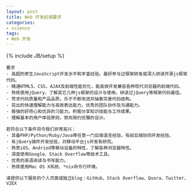```yaml
---
layout: post
title: Web 开发前端要求
categories:
- science
tags:
- Web 开发
---
```

{% include JB/setup %}

    要求  
    - 高超的原生JavaScript开发水平和丰富经验。最好参与过框架研发或深入研读开源js框架代码。
    - 精通HTML5、CSS，AJAX及前端性能优化，能高效开发兼容各种现代浏览器的前端代码。
    - 熟练使用jQuery，了解其它几种js框架的设计与使用。研读过jQuery等框架代码最佳。
    - 苛求代码质量和产品品质，乐于不断改进并抽象完善代码结构。
    - 突出的快速理解能力与高效表达能力，优秀的团队协作及沟通能力。
    - 极强的好奇心和优异的习能力。积极分享知识技能与工作成果。
    - 理解基本的用户体验原则，崇尚简约优雅的设计。

    若符合以下条件将令我们非常高兴：
    - 具备PHP/Python/Ruby/Java等任意一门后端语言经验，有前后端协同开发经验。
    - 有jQuery插件开发经验，对移动平台js开发有研究。
    - 熟悉iOS、Andriod等移动设备的特性，了解各种浏览器特性。
    - 深度使用Google、Stack Overflow等技术工具。
    - 优秀的英语阅读与书写能力。
    - 熟练使用Mac OS X系统、*nix命令行环境。

    请提供以下服务的个人页面或独立blog：GitHub、Stack Overflow、Quora、Twitter、V2EX
